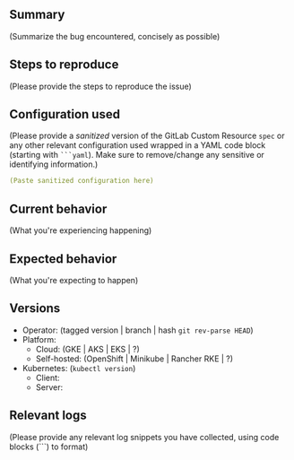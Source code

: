 <!--
NOTICE: This Issue tracker is for the GitLab Operator, not the GitLab Rails application.

Support: Please do not raise support issues for GitLab.com on this tracker. See https://about.gitlab.com/support/
-->

## Summary

(Summarize the bug encountered, concisely as possible)

## Steps to reproduce

(Please provide the steps to reproduce the issue)

## Configuration used

(Please provide a _sanitized_ version of the GitLab Custom Resource `spec` or any other relevant configuration used wrapped in a YAML code block (starting with ` ```yaml `). Make sure to remove/change any sensitive or identifying information.)

```yaml
(Paste sanitized configuration here)
```

## Current behavior

(What you're experiencing happening)

## Expected behavior

(What you're expecting to happen)

## Versions

- Operator: (tagged version | branch | hash `git rev-parse HEAD`)
- Platform:
  - Cloud: (GKE | AKS | EKS | ?)
  - Self-hosted: (OpenShift | Minikube | Rancher RKE | ?)
- Kubernetes: (`kubectl version`)
  - Client:
  - Server:

## Relevant logs

(Please provide any relevant log snippets you have collected, using code blocks (```) to format)
<!--
  Logs for the operator can be collected with the following command:

      kubectl logs -l control-plane=controller-manager
-->

<!--
  If there are a number of logs to attach or the logs are very long, it is
  suggested that each code blocked log be enclosed in a <details></details> block.
  See: https://developer.mozilla.org/en-US/docs/Web/HTML/Element/details
-->
